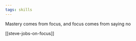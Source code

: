 ```yaml
---
tags: skills
---
```


Mastery comes from focus, and focus comes from saying no 

[[steve-jobs-on-focus]]